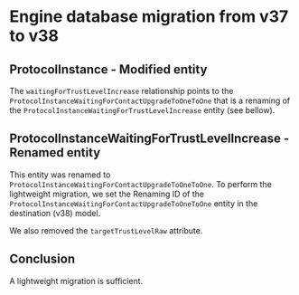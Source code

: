#  Engine database migration from v37 to v38

## ProtocolInstance - Modified entity

The `waitingForTrustLevelIncrease` relationship points to the `ProtocolInstanceWaitingForContactUpgradeToOneToOne` that is a renaming of the `ProtocolInstanceWaitingForTrustLevelIncrease` entity (see bellow).

## ProtocolInstanceWaitingForTrustLevelIncrease - Renamed entity

This entity was renamed to `ProtocolInstanceWaitingForContactUpgradeToOneToOne`. To perform the lightweight migration, we set the Renaming ID of the `ProtocolInstanceWaitingForContactUpgradeToOneToOne` entity in the destination (v38) model.

We also removed the `targetTrustLevelRaw` attribute.

## Conclusion

A lightweight migration is sufficient.
